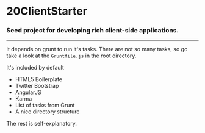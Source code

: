 # 20ClientStarter
### Seed project for developing rich client-side applications.
________________
It depends on grunt to run it's tasks. There are not so many tasks, so go take a look at the `Gruntfile.js` in the root directory.

It's included by default

 * HTML5 Boilerplate
 * Twitter Bootstrap
 * AngularJS
 * Karma
 * List of tasks from Grunt
 * A nice directory structure

The rest is self-explanatory.

